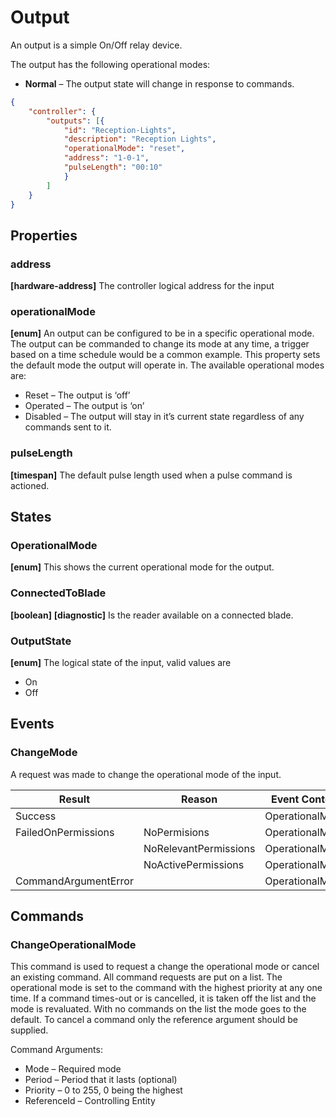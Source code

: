 # Output

An output is a simple On/Off relay device.

The output has the following operational modes:

- **Normal** – The output state will change in response to commands.

````json
{
    "controller": {
        "outputs": [{
            "id": "Reception-Lights",
            "description": "Reception Lights",
            "operationalMode": "reset",
            "address": "1-0-1",
            "pulseLength": "00:10"
            }
        ]
    }
}
````

## Properties

### address 

**[hardware-address]** The controller logical address for the input

### operationalMode

**[enum]** An output can be configured to be in a specific operational mode. The
output can be commanded to change its mode at any time, a trigger based on a
time schedule would be a common example. This property sets the default mode the
output will operate in. The available operational modes are:

- Reset – The output is ‘off’
- Operated – The output is ‘on’
- Disabled – The output will stay in it’s current state regardless of any
commands sent to it.

### pulseLength

**[timespan]** The default pulse length used when a pulse command is actioned.

## States

### OperationalMode

**[enum]** This shows the current operational mode for the output.

### ConnectedToBlade

**[boolean]** **[diagnostic]** Is the reader available on a connected blade.

### OutputState

**[enum]** The logical state of the input, valid values are

-   On
-   Off

## Events

### ChangeMode

A request was made to change the operational mode of the input.

| **Result**           | **Reason**            | **Event Content** |
|----------------------|-----------------------|-------------------|
| Success              |                       | OperationalMode   |
| FailedOnPermissions  | NoPermisions          | OperationalMode   |
|                      | NoRelevantPermissions | OperationalMode   |
|                      | NoActivePermissions   | OperationalMode   |
| CommandArgumentError |                       | OperationalMode   |

## Commands

### ChangeOperationalMode

This command is used to request a change the operational mode or cancel an
existing command. All command requests are put on a list. The operational mode
is set to the command with the highest priority at any one time. If a command
times-out or is cancelled, it is taken off the list and the mode is revaluated.
With no commands on the list the mode goes to the default. To cancel a command
only the reference argument should be supplied.

Command Arguments:

-   Mode – Required mode
-   Period – Period that it lasts (optional)
-   Priority – 0 to 255, 0 being the highest
-   ReferenceId – Controlling Entity